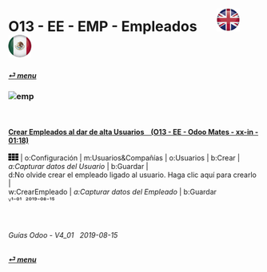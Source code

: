 # O13 - EE - EMP - Empleados &nbsp;&nbsp;&nbsp;&nbsp; [![en-uk](/doc/img/flg/en-uk-flg-btn-sml.png)](/en-uk/o13/ee/emp/en-uk-o13-ee-emp-employees-guides.md) [ ![es-mx](/doc/img/flg/es-mx-flg-btn-sml.png)](/es-mx/o13/ee/emp/es-mx-o13-ee-emp-employees-guides.md)
#### [_&#x23CE; menu_](/es-mx/o13/ee/es-mx-o13-ee-guides-menu.md "Regresar al menú de EE")  
### ![emp](/doc/img/acc/big/emp.png)
[ⱽ¹²³⁴⁵⁶⁷⁸⁹⁰⁻]: # (ⱽ¹²³⁴⁵⁶⁷⁸⁹⁰⁻)

<br>

#### [Crear Empleados al dar de alta Usuarios &nbsp;&nbsp; (O13 - EE - Odoo Mates - xx-in - 01:18)](https://youtube.com/embed/fhaB5pnTp9Q?autoplay=1&start=0&end=0&rel=0)  
![apps](/doc/img/apps.png) | o:Configuración | m:Usuarios&Compañías | o:Usuarios | b:Crear | _a:Capturar datos del Usuario_ | b:Guardar |  
d:No olvide crear el empleado ligado al usuario.  Haga clic aquí para crearlo |  
w:CrearEmpleado | _a:Capturar datos del Empleado_ | b:Guardar  
ⱽ¹⁻⁰¹ &nbsp;²⁰¹⁹⁻⁰⁸⁻¹⁵

<br>

###### Guías Odoo - V4_01 &nbsp; 2019-08-15  
**[_&#x23CE; menu_](/es-mx/o13/ee/es-mx-o13-ee-guides-menu.md)**  
